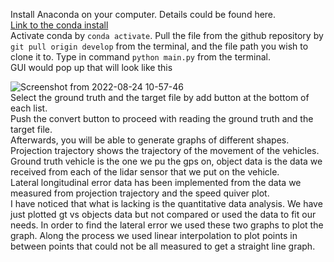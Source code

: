 Install Anaconda on your computer.
Details could be found here.<br>
[Link to the conda install](https://ieworld.tistory.com/12)<br>
Activate conda by ```conda activate```.
Pull the file from the github repository by ```git pull origin develop``` from the terminal, and the file path you wish to clone it to.
Type in command ```python main.py``` from the terminal.<br>
GUI would pop up that will look like this

![Screenshot from 2022-08-24 10-57-46](https://user-images.githubusercontent.com/61016872/186340951-3af00c85-8a2c-43dc-baa7-d23b86168248.png)<br>
Select the ground truth and the target file by add button at the bottom of each list. <br>
Push the convert button to proceed with reading the ground truth and the target file. <br>
Afterwards, you will be able to generate graphs of different shapes.<br>
Projection trajectory shows the trajectory of the movement of the vehicles. Ground truth vehicle is the one we pu the gps on, object data is the data we received from each of the lidar sensor that we put on the vehicle.<br>
Lateral longitudinal error data has been implemented from the data we measured from projection trajectory and the speed quiver plot. <br>
I have noticed that what is lacking is the quantitative data analysis. We have just plotted gt vs objects data but not compared or used the data to fit our needs. In order to find the lateral error we used these two graphs to plot the graph. Along the process we used linear interpolation to plot points in between points that could not be all measured to get a straight line graph. 







